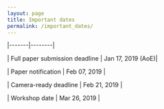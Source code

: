 ```yaml
---
layout: page
title: Important dates
permalink: /important_dates/
---
```


|-------|--------|

| Full paper submission deadline | Jan 17, 2019 (AoE)|

| Paper notification                  | Feb 07, 2019 |

| Camera-ready deadline               | Feb 21, 2019 |

| Workshop date                       | Mar 26, 2019 |

<style>
table{
border-collapse: collapse;
border-spacing: 0;
border:1px solid #000000;
}

th{
border:1px solid #000000;
}

td{
border:1px solid #000000;
padding: 5px;
}
</style>
